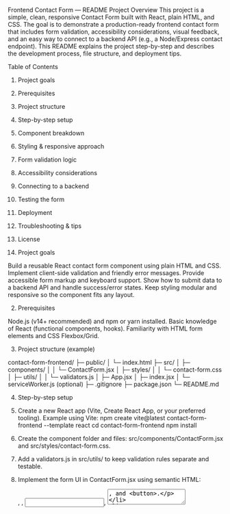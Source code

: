 Frontend Contact Form — README
Project Overview
This project is a simple, clean, responsive Contact Form built with React, plain HTML, and CSS. The goal is to demonstrate a production-ready frontend contact form that includes form validation, accessibility considerations, visual feedback, and an easy way to connect to a backend API (e.g., a Node/Express contact endpoint). This README explains the project step-by-step and describes the development process, file structure, and deployment tips.

Table of Contents
1. Project goals
2. Prerequisites
3. Project structure
4. Step-by-step setup
5. Component breakdown
6. Styling & responsive approach
7. Form validation logic
8. Accessibility considerations
9. Connecting to a backend
10. Testing the form
11. Deployment
12. Troubleshooting & tips
13. License

1. Project goals

Build a reusable React contact form component using plain HTML and CSS.
Implement client-side validation and friendly error messages.
Provide accessible form markup and keyboard support.
Show how to submit data to a backend API and handle success/error states.
Keep styling modular and responsive so the component fits any layout.

2. Prerequisites

Node.js (v14+ recommended) and npm or yarn installed.
Basic knowledge of React (functional components, hooks).
Familiarity with HTML form elements and CSS Flexbox/Grid.

3. Project structure (example)

contact-form-frontend/
├─ public/
│  └─ index.html
├─ src/
│  ├─ components/
│  │  └─ ContactForm.jsx
│  ├─ styles/
│  │  └─ contact-form.css
│  ├─ utils/
│  │  └─ validators.js
│  ├─ App.jsx
│  ├─ index.jsx
│  └─ serviceWorker.js (optional)
├─ .gitignore
├─ package.json
└─ README.md

4. Step-by-step setup

1. Create a new React app (Vite, Create React App, or your preferred tooling). Example using Vite:
npm create vite@latest contact-form-frontend --template react
cd contact-form-frontend
npm install
2. Create the component folder and files: src/components/ContactForm.jsx and src/styles/contact-form.css.
3. Add a validators.js in src/utils/ to keep validation rules separate and testable.
4. Implement the form UI in ContactForm.jsx using semantic HTML: <form>, <label>, <input>, <textarea>, and <button>.
5. Use React hooks (useState, useEffect, useRef) to manage form state, touched fields, and submission state.
6. Wire the CSS file into the component or import it in App.jsx if using global styles.
7. Add client-side validation and inline error messages; prevent submission when invalid
8. Implement an async function to fetch() or axios.post() form data to the backend endpoint. Handle loading, success, and error states.
9. Test the UI across responsive breakpoints and browsers.
10. Commit your work and push to GitHub.

5. Component breakdown (ContactForm.jsx)
State hooks:
formData — an object for name, email, subject, message.
errors — object keyed by field with validation messages.
touched — which inputs the user interacted with (for showing errors only after touch).
isSubmitting — boolean while waiting for backend response.
submitResult — success message or error returned from the server.
Refs:
firstInputRef to autofocus the name field for better UX.
Handlers:
handleChange(e) — update formData and clear field-level errors when changed.
handleBlur(e) — mark field as touched and validate that single field.
validateAll() — run full validation before submission.
handleSubmit(e) — prevent default, validate, set isSubmitting, call API, handle response.
Effect hooks:
Optionally focus first input on mount; reset form after success with useEffect.

6. Styling & responsive approach (contact-form.css)

Use a lightweight, maintainable layout with CSS Grid or Flexbox for the form.
Keep form width constrained (e.g., max-width: 620px) with centered layout and padding.
Inputs should have clear focus states using :focus and outline for keyboard users.
Error states should be visible (red border + small error text) and also announced to screen readers (see Accessibility below).
For mobile, stack inputs vertically and increase touch target sizes (min-height for buttons, padding for inputs).
Use CSS variables for colors and spacing so theming is easy.

7. Form validation logic

Prefer small, testable functions inside src/utils/validators.js:
isRequired(value) — checks presence and non-empty string.
isEmail(value) — simple regex to validate email format (keep regex moderate; perfect validation is server-side responsibility).
minLength(value, n) — for message length requirements.
Validation flow:
1. On blur, validate single field and set errors[field] if invalid.
2. On submit, run validateAll() and if any errors exist, prevent submission and focus the first invalid input.
3. If valid, call the API and show submitResult (success or error).

8. Accessibility considerations

Use semantic HTML: <label for="id"> + id on inputs.
Ensure labels are visible; if you use placeholders only, keep labels for screen readers.
Add aria-invalid="true" to invalid inputs and aria-describedby="error-id" pointing to the error text element.
For success/failure messages after submission, use an ARIA live region: <div role="status" aria-live="polite"> to announce results to screen reader users.
Ensure color contrast for text and error states meets WCAG 2.1 AA guidelines.
Ensure tab order is natural and all interactive elements are keyboard accessible.


9. Connecting to a backend

Keep the API URL in an environment variable, e.g., VITE_API_URL or REACT_APP_API_URL depending on toolchain.
Example handleSubmit snippet:
async function handleSubmit(e) {
  e.preventDefault();
  const validation = validateAll();
  if (!validation.isValid) {
    focusFirstError(validation.firstField);
    return;
  }
  setIsSubmitting(true);
  try {
    const res = await fetch(`${import.meta.env.VITE_API_URL}/contact`, {
      method: 'POST',
      headers: { 'Content-Type': 'application/json' },
      body: JSON.stringify(formData),
    });
    if (!res.ok) throw new Error('Network response was not ok');
    setSubmitResult({ success: true, message: 'Message sent successfully!' });
    setFormData(initialFormData);
  } catch (err) {
    setSubmitResult({ success: false, message: err.message || 'Submission failed' });
  } finally {
    setIsSubmitting(false);
  }
}
Always validate again on the server; client-side validation is only for UX.

10. Testing the form

Manual testing checklist:
Required fields block submit.
Invalid email shows message.
Loading spinner or disabled submit button during request.
Success message shown and form reset.
Error message shown if network or server error.
Keyboard navigation works and focus moves to first invalid field.
Screen reader announces errors and success messages.
Automated testing ideas:
Unit test validators with Jest.
Component tests with React Testing Library to assert validation behavior and API calls (mock fetch/axios).

11. Deployment

Build the project: npm run build.
Host on static hosts: Netlify, Vercel, GitHub Pages, or any static file server.
If using environment variables, configure them in the host settings (Vercel/Netlify environment settings).
For SSL and CORS: ensure the backend allows requests from your deployed frontend origin and uses HTTPS.

12. Troubleshooting & tips

If CORS errors occur: confirm backend Access-Control-Allow-Origin header or proxy through dev server.
If form fields don’t update: ensure inputs have value={formData.field} and onChange correctly wired.
To avoid double submits: disable the submit button while isSubmitting is true and show a spinner.
Keep error handling user-friendly: do not show raw server errors; map them to simpler messages.
For production, consider adding rate limiting and CAPTCHA on the backend to reduce spam.

13. Example CSS variables (starter)

:root {
  --max-width: 620px;
  --gap: 12px;
  --radius: 10px;
  --color-primary: #0b72ff;
  --color-error: #d9534f;
  --color-bg: #ffffff;
}

14. Final notes & checklist (before submitting the project)

[ ] Semantic HTML present and labels connected.
[ ] Client-side validation implemented and tested.
[ ] Accessibility checks performed (aria attributes, live region, keyboard nav).
[ ] Responsive styling verified on mobile/tablet/desktop.
[ ] API integration works and environment variables configured.

[ ] README and inline code comments explain key decision.
